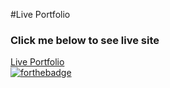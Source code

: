 #Live Portfolio
### Click me below to see live site
[Live Portfolio](https://matthew-hawk.github.io/)
<br>
[![forthebadge](https://forthebadge.com/images/featured/featured-made-with-crayons.svg)](https://forthebadge.com)
